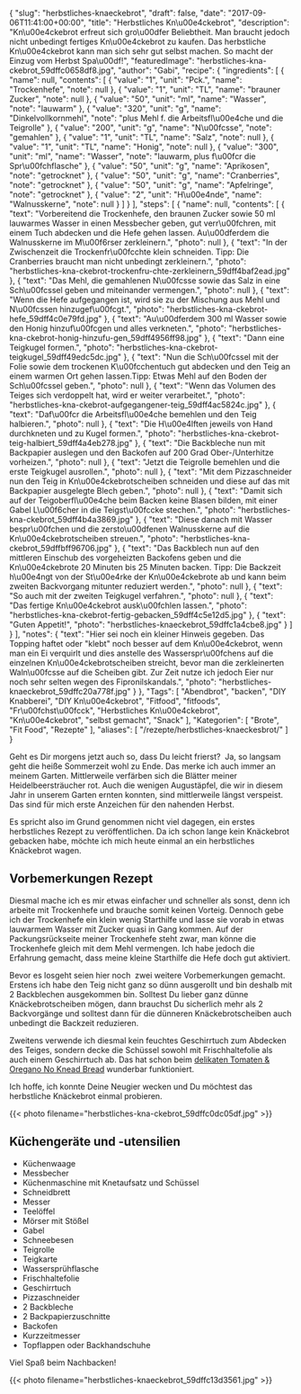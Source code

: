 {
    "slug": "herbstliches-knaeckebrot",
    "draft": false,
    "date": "2017-09-06T11:41:00+00:00",
    "title": "Herbstliches Kn\u00e4ckebrot",
    "description": "Kn\u00e4ckebrot erfreut sich gro\u00dfer Beliebtheit. Man braucht jedoch nicht unbedingt fertiges Kn\u00e4ckebrot zu kaufen. Das herbstliche Kn\u00e4ckebrot kann man sich sehr gut selbst machen. So macht der Einzug vom Herbst Spa\u00df!",
    "featuredImage": "herbstliches-kna-ckebrot_59dffc0658df8.jpg",
    "author": "Gabi",
    "recipe": {
        "ingredients": [
            {
                "name": null,
                "contents": [
                    {
                        "value": "1",
                        "unit": "Pck.",
                        "name": "Trockenhefe",
                        "note": null
                    },
                    {
                        "value": "1",
                        "unit": "TL",
                        "name": "brauner Zucker",
                        "note": null
                    },
                    {
                        "value": "50",
                        "unit": "ml",
                        "name": "Wasser",
                        "note": "lauwarm"
                    },
                    {
                        "value": "320",
                        "unit": "g",
                        "name": "Dinkelvollkornmehl",
                        "note": "plus Mehl f. die Arbeitsfl\u00e4che und die Teigrolle"
                    },
                    {
                        "value": "200",
                        "unit": "g",
                        "name": "N\u00fcsse",
                        "note": "gemahlen"
                    },
                    {
                        "value": "1",
                        "unit": "TL",
                        "name": "Salz",
                        "note": null
                    },
                    {
                        "value": "1",
                        "unit": "TL",
                        "name": "Honig",
                        "note": null
                    },
                    {
                        "value": "300",
                        "unit": "ml",
                        "name": "Wasser",
                        "note": "lauwarm, plus f\u00fcr die Spr\u00fchflasche"
                    },
                    {
                        "value": "50",
                        "unit": "g",
                        "name": "Aprikosen",
                        "note": "getrocknet"
                    },
                    {
                        "value": "50",
                        "unit": "g",
                        "name": "Cranberries",
                        "note": "getrocknet"
                    },
                    {
                        "value": "50",
                        "unit": "g",
                        "name": "Apfelringe",
                        "note": "getrocknet"
                    },
                    {
                        "value": "2",
                        "unit": "H\u00e4nde",
                        "name": "Walnusskerne",
                        "note": null
                    }
                ]
            }
        ],
        "steps": [
            {
                "name": null,
                "contents": [
                    {
                        "text": "Vorbereitend die Trockenhefe, den braunen Zucker sowie 50 ml lauwarmes Wasser in einen Messbecher geben, gut verr\u00fchren, mit einem Tuch abdecken und die Hefe gehen lassen. Au\u00dferdem die Walnusskerne im M\u00f6rser zerkleinern.",
                        "photo": null
                    },
                    {
                        "text": "In der Zwischenzeit die Trockenfr\u00fcchte klein schneiden. Tipp: Die Cranberries braucht man nicht unbedingt zerkleinern.",
                        "photo": "herbstliches-kna-ckebrot-trockenfru-chte-zerkleinern_59dff4baf2ead.jpg"
                    },
                    {
                        "text": "Das Mehl, die gemahlenen N\u00fcsse sowie das Salz in eine Sch\u00fcssel geben und miteinander vermengen.",
                        "photo": null
                    },
                    {
                        "text": "Wenn die Hefe aufgegangen ist, wird sie zu der Mischung aus Mehl und N\u00fcssen hinzugef\u00fcgt.",
                        "photo": "herbstliches-kna-ckebrot-hefe_59dff4c0e79fd.jpg"
                    },
                    {
                        "text": "Au\u00dferdem 300 ml Wasser sowie den Honig hinzuf\u00fcgen und alles verkneten.",
                        "photo": "herbstliches-kna-ckebrot-honig-hinzufu-gen_59dff4956ff98.jpg"
                    },
                    {
                        "text": "Dann eine Teigkugel formen.",
                        "photo": "herbstliches-kna-ckebrot-teigkugel_59dff49edc5dc.jpg"
                    },
                    {
                        "text": "Nun die Sch\u00fcssel mit der Folie sowie dem trockenen K\u00fcchentuch gut abdecken und den Teig an einem warmen Ort gehen lassen.Tipp: Etwas Mehl auf den Boden der Sch\u00fcssel geben.",
                        "photo": null
                    },
                    {
                        "text": "Wenn das Volumen des Teiges sich verdoppelt hat, wird er weiter verarbeitet.",
                        "photo": "herbstliches-kna-ckebrot-aufgegangener-teig_59dff4ac5824c.jpg"
                    },
                    {
                        "text": "Daf\u00fcr die Arbeitsfl\u00e4che bemehlen und den Teig halbieren.",
                        "photo": null
                    },
                    {
                        "text": "Die H\u00e4lften jeweils von Hand durchkneten und zu Kugel formen.",
                        "photo": "herbstliches-kna-ckebrot-teig-halbiert_59dff4a4eb278.jpg"
                    },
                    {
                        "text": "Die Backbleche nun mit Backpapier auslegen und den Backofen auf 200 Grad Ober-\/Unterhitze vorheizen.",
                        "photo": null
                    },
                    {
                        "text": "Jetzt die Teigrolle bemehlen und die erste Teigkugel ausrollen.",
                        "photo": null
                    },
                    {
                        "text": "Mit dem Pizzaschneider nun den Teig in Kn\u00e4ckebrotscheiben schneiden und diese auf das mit Backpapier ausgelegte Blech geben.",
                        "photo": null
                    },
                    {
                        "text": "Damit sich auf der Teigoberfl\u00e4che beim Backen keine Blasen bilden, mit einer Gabel L\u00f6cher in die Teigst\u00fccke stechen.",
                        "photo": "herbstliches-kna-ckebrot_59dff4b4a3869.jpg"
                    },
                    {
                        "text": "Diese danach mit Wasser bespr\u00fchen und die zersto\u00dfenen Walnusskerne auf die Kn\u00e4ckebrotscheiben streuen.",
                        "photo": "herbstliches-kna-ckebrot_59dffbff96706.jpg"
                    },
                    {
                        "text": "Das Backblech nun auf den mittleren Einschub des vorgeheizten Backofens geben und die Kn\u00e4ckebrote 20 Minuten bis 25 Minuten backen. Tipp: Die Backzeit h\u00e4ngt von der St\u00e4rke der  Kn\u00e4ckebrote ab und kann beim zweiten Backvorgang mitunter reduziert werden.",
                        "photo": null
                    },
                    {
                        "text": "So auch mit der zweiten Teigkugel verfahren.",
                        "photo": null
                    },
                    {
                        "text": "Das fertige Kn\u00e4ckebrot ausk\u00fchlen lassen.",
                        "photo": "herbstliches-kna-ckebrot-fertig-gebacken_59dff4c5e12d5.jpg"
                    },
                    {
                        "text": "Guten Appetit!",
                        "photo": "herbstliches-knaeckebrot_59dffc1a4cbe8.jpg"
                    }
                ]
            }
        ],
        "notes": {
            "text": "Hier sei noch ein kleiner Hinweis gegeben. Das Topping haftet oder \"klebt\" noch besser auf dem Kn\u00e4ckebrot, wenn man ein Ei verquirlt und dies anstelle des Wasserspr\u00fchens auf die einzelnen Kn\u00e4ckebrotscheiben streicht, bevor man die zerkleinerten Waln\u00fcsse auf die Scheiben gibt. Zur Zeit nutze ich jedoch Eier nur noch sehr selten wegen des Fipronilskandals.",
            "photo": "herbstliches-knaeckebrot_59dffc20a778f.jpg"
        }
    },
    "Tags": [
        "Abendbrot",
        "backen",
        "DIY Knabberei",
        "DIY Kn\u00e4ckebrot",
        "Fitfood",
        "fitfoods",
        "Fr\u00fchst\u00fcck",
        "Herbstliches Kn\u00e4ckebrot",
        "Kn\u00e4ckebrot",
        "selbst gemacht",
        "Snack"
    ],
    "Kategorien": [
        "Brote",
        "Fit Food",
        "Rezepte"
    ],
    "aliases": [
        "\/rezepte\/herbstliches-knaeckesbrot\/"
    ]
}

Geht es Dir morgens jetzt auch so, dass Du leicht frierst?  Ja, so langsam geht die heiße Sommerzeit wohl zu Ende. Das merke ich auch immer an meinem Garten. Mittlerweile verfärben sich die Blätter meiner Heidelbeersträucher rot. Auch die wenigen Augustäpfel, die wir in diesem Jahr in unserem Garten ernten konnten, sind mittlerweile längst verspeist. Das sind für mich erste Anzeichen für den nahenden Herbst.

Es spricht also im Grund genommen nicht viel dagegen, ein erstes herbstliches Rezept zu veröffentlichen. Da ich schon lange kein Knäckebrot gebacken habe, möchte ich mich heute einmal an ein herbstliches Knäckebrot wagen.

## Vorbemerkungen Rezept

Diesmal mache ich es mir etwas einfacher und schneller als sonst, denn ich arbeite mit Trockenhefe und brauche somit keinen Vorteig. Dennoch gebe ich der Trockenhefe ein klein wenig Starthilfe und lasse sie vorab in etwas lauwarmem Wasser mit Zucker quasi in Gang kommen. Auf der Packungsrückseite meiner Trockenhefe steht zwar, man könne die Trockenhefe gleich mit dem Mehl vermengen. Ich habe jedoch die Erfahrung gemacht, dass meine kleine Starthilfe die Hefe doch gut aktiviert.

Bevor es losgeht seien hier noch  zwei weitere Vorbemerkungen gemacht. Erstens ich habe den Teig nicht ganz so dünn ausgerollt und bin deshalb mit 2 Backblechen ausgekommen bin. Solltest Du lieber ganz dünne Knäckebrotscheiben mögen, dann brauchst Du sicherlich mehr als 2 Backvorgänge und solltest dann für die dünneren Knäckebrotscheiben auch unbedingt die Backzeit reduzieren.

Zweitens verwende ich diesmal kein feuchtes Geschirrtuch zum Abdecken des Teiges, sondern decke die Schüssel sowohl mit Frischhaltefolie als auch einem Geschirrtuch ab. Das hat schon beim [delikaten Tomaten & Oregano No Knead Bread][1] wunderbar funktioniert.

Ich hoffe, ich konnte Deine Neugier wecken und Du möchtest das herbstliche Knäckebrot einmal probieren.

{{< photo filename="herbstliches-kna-ckebrot_59dffc0dc05df.jpg" >}}

## Küchengeräte und -utensilien

 * Küchenwaage
 * Messbecher
 * Küchenmaschine mit Knetaufsatz und Schüssel
 * Schneidbrett
 * Messer
 * Teelöffel
 * Mörser mit Stößel
 * Gabel
 * Schneebesen
 * Teigrolle
 * Teigkarte
 * Wassersprühflasche
 * Frischhaltefolie
 * Geschirrtuch
 * Pizzaschneider
 * 2 Backbleche
 * 2 Backpapierzuschnitte
 * Backofen
 * Kurzzeitmesser
 * Topflappen oder Backhandschuhe

Viel Spaß beim Nachbacken!

{{< photo filename="herbstliches-knaeckebrot_59dffc13d3561.jpg" >}}

 [1]: https://kochfokus.de/rezepte/delikates-tomaten-oregano-no-knead-bread/